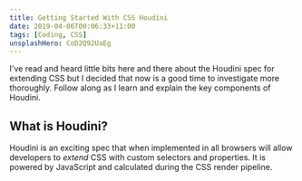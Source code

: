 ```yaml
---
title: Getting Started With CSS Houdini
date: 2019-04-06T00:06:33+11:00
tags: [Coding, CSS]
unsplashHero: CoD2Q92UaEg
---
```


I've read and heard little bits here and there about the Houdini spec for extending CSS but I decided that now is a good time to investigate more thoroughly. Follow along as I learn and explain the key components of Houdini.

## What is Houdini?

Houdini is an exciting spec that when implemented in all browsers will allow developers to _extend_ CSS with custom selectors and properties. It is powered by JavaScript and calculated during the CSS render pipeline.
